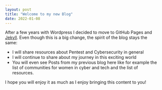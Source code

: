 ```yaml
---
layout: post
title: "Welcome to my new Blog"
date: 2022-01-08
---
```


After a few years with Wordpress I decided to move to GitHub Pages and [Jekyll](http://jekyllrb.com).
Even though this is a big change, the spirit of the blog stays the same:

- I will share resources about Pentest and Cybersecurity in general
- I will continue to share about my journey in this exciting world
- You will even see Posts from my previous blog here like for example the list of communities for women in cyber and tech and the list of resources.

I hope you will enjoy it as much as I enjoy bringing this content to you!